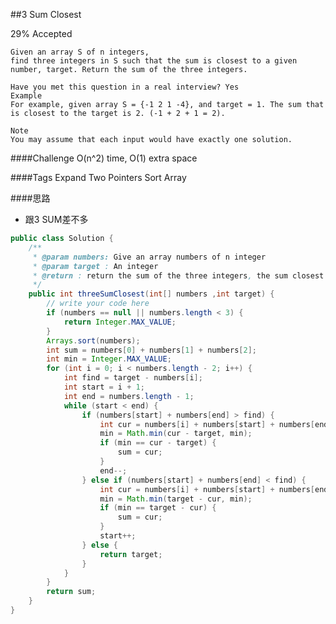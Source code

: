 ##3 Sum Closest

29% Accepted

	Given an array S of n integers,
    find three integers in S such that the sum is closest to a given number, target. Return the sum of the three integers.

	Have you met this question in a real interview? Yes
	Example
	For example, given array S = {-1 2 1 -4}, and target = 1. The sum that is closest to the target is 2. (-1 + 2 + 1 = 2).

	Note
	You may assume that each input would have exactly one solution.

####Challenge
O(n^2) time, O(1) extra space

####Tags Expand
Two Pointers Sort Array

####思路
- 跟3 SUM差不多


```java
public class Solution {
    /**
     * @param numbers: Give an array numbers of n integer
     * @param target : An integer
     * @return : return the sum of the three integers, the sum closest target.
     */
    public int threeSumClosest(int[] numbers ,int target) {
        // write your code here
        if (numbers == null || numbers.length < 3) {
            return Integer.MAX_VALUE;
        }
        Arrays.sort(numbers);
        int sum = numbers[0] + numbers[1] + numbers[2];
        int min = Integer.MAX_VALUE;
        for (int i = 0; i < numbers.length - 2; i++) {
            int find = target - numbers[i];
            int start = i + 1;
            int end = numbers.length - 1;
            while (start < end) {
                if (numbers[start] + numbers[end] > find) {
                    int cur = numbers[i] + numbers[start] + numbers[end];
                    min = Math.min(cur - target, min);
                    if (min == cur - target) {
                        sum = cur;
                    }
                    end--;
                } else if (numbers[start] + numbers[end] < find) {
                    int cur = numbers[i] + numbers[start] + numbers[end];
                    min = Math.min(target - cur, min);
                    if (min == target - cur) {
                        sum = cur;
                    }
                    start++;
                } else {
                    return target;
                }
            }
        }
        return sum;
    }
}


```
